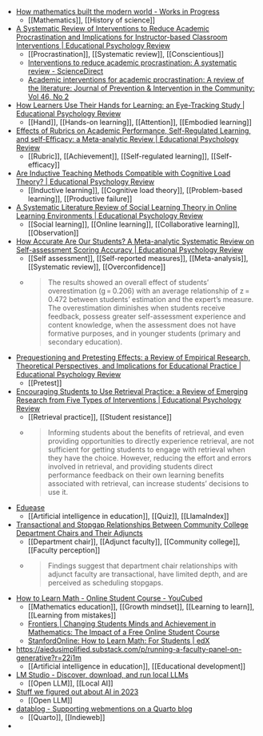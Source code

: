 - [How mathematics built the modern world - Works in Progress](https://worksinprogress.co/issue/how-mathematics-built-the-modern-world/)
	- [[Mathematics]], [[History of science]]
- [A Systematic Review of Interventions to Reduce Academic Procrastination and Implications for Instructor-based Classroom Interventions | Educational Psychology Review](https://link.springer.com/article/10.1007/s10648-023-09838-x)
	- [[Procrastination]], [[Systematic review]], [[Conscientious]]
	- [Interventions to reduce academic procrastination: A systematic review - ScienceDirect](https://www.sciencedirect.com/science/article/pii/S0883035523000927)
	- [Academic interventions for academic procrastination: A review of the literature: Journal of Prevention & Intervention in the Community: Vol 46, No 2](https://www.tandfonline.com/doi/full/10.1080/10852352.2016.1198154)
- [How Learners Use Their Hands for Learning: an Eye-Tracking Study | Educational Psychology Review](https://link.springer.com/article/10.1007/s10648-023-09833-2)
	- [[Hand]], [[Hands-on learning]], [[Attention]], [[Embodied learning]]
- [Effects of Rubrics on Academic Performance, Self-Regulated Learning, and self-Efficacy: a Meta-analytic Review | Educational Psychology Review](https://link.springer.com/article/10.1007/s10648-023-09823-4)
	- [[Rubric]], [[Achievement]], [[Self-regulated learning]], [[Self-efficacy]]
- [Are Inductive Teaching Methods Compatible with Cognitive Load Theory? | Educational Psychology Review](https://link.springer.com/article/10.1007/s10648-023-09828-z)
	- [[Inductive learning]], [[Cognitive load theory]], [[Problem-based learning]], [[Productive failure]]
- [A Systematic Literature Review of Social Learning Theory in Online Learning Environments | Educational Psychology Review](https://link.springer.com/article/10.1007/s10648-023-09827-0)
	- [[Social learning]], [[Online learning]], [[Collaborative learning]], [[Observation]]
- [How Accurate Are Our Students? A Meta-analytic Systematic Review on Self-assessment Scoring Accuracy | Educational Psychology Review](https://link.springer.com/article/10.1007/s10648-023-09819-0)
	- [[Self assessment]], [[Self-reported measures]], [[Meta-analysis]], [[Systematic review]], [[Overconfidence]]
	- >The results showed an overall effect of students’ overestimation (g = 0.206) with an average relationship of z = 0.472 between students’ estimation and the expert’s measure. The overestimation diminishes when students receive feedback, possess greater self-assessment experience and content knowledge, when the assessment does not have formative purposes, and in younger students (primary and secondary education).
- [Prequestioning and Pretesting Effects: a Review of Empirical Research, Theoretical Perspectives, and Implications for Educational Practice | Educational Psychology Review](https://link.springer.com/article/10.1007/s10648-023-09814-5)
	- [[Pretest]]
- [Encouraging Students to Use Retrieval Practice: a Review of Emerging Research from Five Types of Interventions | Educational Psychology Review](https://link.springer.com/article/10.1007/s10648-023-09811-8)
	- [[Retrieval practice]], [[Student resistance]]
	- >Informing students about the benefits of retrieval, and even providing opportunities to directly experience retrieval, are not sufficient for getting students to engage with retrieval when they have the choice. However, reducing the effort and errors involved in retrieval, and providing students direct performance feedback on their own learning benefits associated with retrieval, can increase students’ decisions to use it.
- [Eduease](https://learn.eduease.ai/)
	- [[Artificial intelligence in education]], [[Quiz]], [[LlamaIndex]]
- [Transactional and Stopgap Relationships Between Community College Department Chairs and Their Adjuncts](https://journals.sagepub.com/doi/abs/10.1177/00915521231218239)
	- [[Department chair]], [[Adjunct faculty]], [[Community college]], [[Faculty perception]]
	- >Findings suggest that department chair relationships with adjunct faculty are transactional, have limited depth, and are perceived as scheduling stopgaps.
- [How to Learn Math - Online Student Course - YouCubed](https://www.youcubed.org/online-student-course/)
	- [[Mathematics education]], [[Growth mindset]], [[Learning to learn]], [[Learning from mistakes]]
	- [Frontiers | Changing Students Minds and Achievement in Mathematics: The Impact of a Free Online Student Course](https://www.frontiersin.org/articles/10.3389/feduc.2018.00026/full)
	- [StanfordOnline: How to Learn Math: For Students | edX](https://www.edx.org/learn/math/stanford-university-how-to-learn-math-for-students)
- https://aiedusimplified.substack.com/p/running-a-faculty-panel-on-generative?r=22i1m
	- [[Artificial intelligence in education]], [[Educational development]]
- [LM Studio - Discover, download, and run local LLMs](https://lmstudio.ai/)
	- [[Open LLM]], [[Local AI]]
- [Stuff we figured out about AI in 2023](https://simonwillison.net/2023/Dec/31/ai-in-2023/)
	- [[Open LLM]]
- [datablog - Supporting webmentions on a Quarto blog](https://alanschussman.com/datablog/posts/datablog_update_quarto_support_for_webmentions/)
	- [[Quarto]], [[Indieweb]]
-